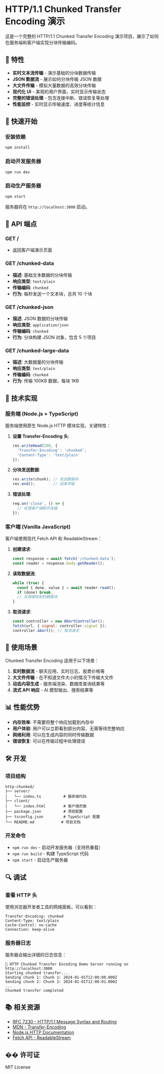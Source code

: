 # HTTP/1.1 Chunked Transfer Encoding 演示

这是一个完整的 HTTP/1.1 Chunked Transfer Encoding 演示项目，展示了如何在服务端和客户端实现分块传输编码。

## 🌟 特性

- **实时文本流传输** - 演示基础的分块数据传输
- **JSON 数据流** - 展示如何分块传输 JSON 数据
- **大文件传输** - 模拟大量数据的高效分块传输
- **现代化 UI** - 美观的用户界面，实时显示传输状态
- **完整的错误处理** - 包含连接中断、错误恢复等处理
- **性能监控** - 实时显示传输速度、进度等统计信息

## 🚀 快速开始

### 安装依赖

```bash
npm install
```

### 启动开发服务器

```bash
npm run dev
```

### 启动生产服务器

```bash
npm start
```

服务器将在 `http://localhost:3000` 启动。

## 📖 API 端点

### GET /
- 返回客户端演示页面

### GET /chunked-data
- **描述**: 基础文本数据的分块传输
- **响应类型**: `text/plain`
- **传输编码**: `chunked`
- **行为**: 每秒发送一个文本块，总共 10 个块

### GET /chunked-json
- **描述**: JSON 数据的分块传输
- **响应类型**: `application/json`
- **传输编码**: `chunked`
- **行为**: 分块构建 JSON 对象，包含 5 个项目

### GET /chunked-large-data
- **描述**: 大数据量的分块传输
- **响应类型**: `text/plain`
- **传输编码**: `chunked`
- **行为**: 传输 100KB 数据，每块 1KB

## 🔧 技术实现

### 服务端 (Node.js + TypeScript)

服务端使用原生 Node.js HTTP 模块实现，关键特性：

1. **设置 Transfer-Encoding 头**:
   ```typescript
   res.writeHead(200, {
     'Transfer-Encoding': 'chunked',
     'Content-Type': 'text/plain'
   });
   ```

2. **分块发送数据**:
   ```typescript
   res.write(chunk); // 发送数据块
   res.end();        // 结束传输
   ```

3. **错误处理**:
   ```typescript
   req.on('close', () => {
     // 处理客户端断开连接
   });
   ```

### 客户端 (Vanilla JavaScript)

客户端使用现代 Fetch API 和 ReadableStream：

1. **创建请求**:
   ```javascript
   const response = await fetch('/chunked-data');
   const reader = response.body.getReader();
   ```

2. **读取数据流**:
   ```javascript
   while (true) {
     const { done, value } = await reader.read();
     if (done) break;
     // 处理接收到的数据块
   }
   ```

3. **取消请求**:
   ```javascript
   const controller = new AbortController();
   fetch(url, { signal: controller.signal });
   controller.abort(); // 取消请求
   ```

## 🎯 使用场景

Chunked Transfer Encoding 适用于以下场景：

1. **实时数据流** - 聊天应用、实时日志、股票价格等
2. **大文件传输** - 在不知道文件大小的情况下传输大文件
3. **动态内容生成** - 服务端渲染、数据库查询结果等
4. **流式 API 响应** - AI 模型输出、搜索结果等

## 📊 性能优势

- **内存效率**: 不需要将整个响应加载到内存中
- **用户体验**: 用户可以立即看到部分内容，无需等待完整响应
- **网络利用**: 可以在生成内容的同时传输数据
- **错误恢复**: 可以在传输过程中处理错误

## 🛠️ 开发

### 项目结构

```
http-chunked/
├── server/
│   └── index.ts          # 服务端代码
├── client/
│   └── index.html        # 客户端页面
├── package.json          # 项目配置
├── tsconfig.json         # TypeScript 配置
└── README.md            # 项目文档
```

### 开发命令

- `npm run dev` - 启动开发服务器（支持热重载）
- `npm run build` - 构建 TypeScript 代码
- `npm start` - 启动生产服务器

## 🔍 调试

### 查看 HTTP 头

使用浏览器开发者工具的网络面板，可以看到：

```
Transfer-Encoding: chunked
Content-Type: text/plain
Cache-Control: no-cache
Connection: keep-alive
```

### 服务器日志

服务器会输出详细的日志信息：

```
🚀 HTTP Chunked Transfer Encoding Demo Server running on http://localhost:3000
Starting chunked transfer...
Sending chunk 1: Chunk 1: 2024-01-01T12:00:00.000Z
Sending chunk 2: Chunk 2: 2024-01-01T12:00:01.000Z
...
Chunked transfer completed
```

## 📚 相关资源

- [RFC 7230 - HTTP/1.1 Message Syntax and Routing](https://tools.ietf.org/html/rfc7230#section-4.1)
- [MDN - Transfer-Encoding](https://developer.mozilla.org/en-US/docs/Web/HTTP/Headers/Transfer-Encoding)
- [Node.js HTTP Documentation](https://nodejs.org/api/http.html)
- [Fetch API - ReadableStream](https://developer.mozilla.org/en-US/docs/Web/API/ReadableStream)

## �� 许可证

MIT License 